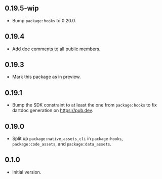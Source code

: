 ## 0.19.5-wip

- Bump `package:hooks` to 0.20.0.

## 0.19.4

* Add doc comments to all public members.

## 0.19.3

* Mark this package as in preview.

## 0.19.1

* Bump the SDK constraint to at least the one from `package:hooks` to fix
  dartdoc generation on https://pub.dev.

## 0.19.0

- Split up `package:native_assets_cli` in `package:hooks`,
  `package:code_assets`, and `package:data_assets`.

## 0.1.0

- Initial version.
